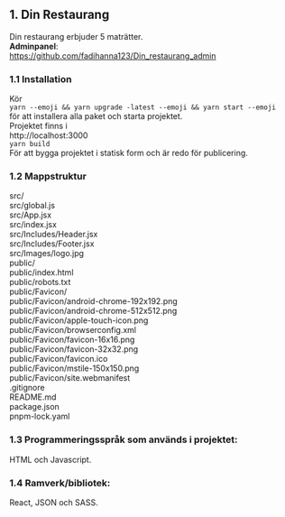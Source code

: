 ## 1. Din Restaurang

Din restaurang erbjuder 5 maträtter. <br />
**Adminpanel**: <br />
https://github.com/fadihanna123/Din_restaurang_admin <br />

### 1.1 Installation

Kör <br />
`yarn --emoji && yarn upgrade -latest --emoji && yarn start --emoji` <br />
för att installera alla paket och starta projektet.
<br />
Projektet finns i <br />
http://localhost:3000 <br />
`yarn build`<br>
För att bygga projektet i statisk form och är redo för publicering.<br />

### 1.2 Mappstruktur

src/ <br />
src/global.js <br />
src/App.jsx <br />
src/index.jsx <br />
src/Includes/Header.jsx <br />
src/Includes/Footer.jsx <br />
src/Images/logo.jpg <br />
public/ <br />
public/index.html <br />
public/robots.txt <br />
public/Favicon/ <br />
public/Favicon/android-chrome-192x192.png <br />
public/Favicon/android-chrome-512x512.png <br />
public/Favicon/apple-touch-icon.png <br />
public/Favicon/browserconfig.xml <br />
public/Favicon/favicon-16x16.png <br />
public/Favicon/favicon-32x32.png <br />
public/Favicon/favicon.ico <br />
public/Favicon/mstile-150x150.png <br />
public/Favicon/site.webmanifest <br />
.gitignore <br />
README.md <br />
package.json <br />
pnpm-lock.yaml <br />

### 1.3 Programmeringsspråk som används i projektet:

HTML och Javascript.

### 1.4 Ramverk/bibliotek:

React, JSON och SASS.
